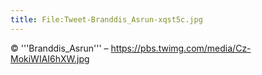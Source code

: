 ```yaml
---
title: File:Tweet-Branddis_Asrun-xqst5c.jpg
---
```


© '''Branddis_Asrun''' – https://pbs.twimg.com/media/Cz-MokiWIAI6hXW.jpg

